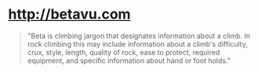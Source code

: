 
# http://betavu.com

> "Beta is climbing jargon that designates information about a climb. In rock climbing this may include information about a climb's difficulty, crux, style, length, quality of rock, ease to protect, required equipment, and specific information about hand or foot holds."

